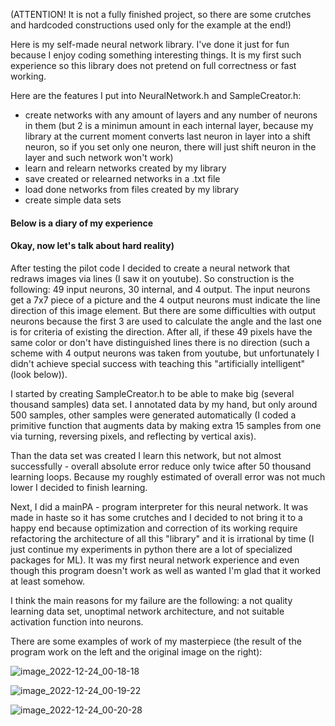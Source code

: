 (ATTENTION! It is not a fully finished project, so there are some crutches and hardcoded constructions used only for the example at the end!)

Here is my self-made neural network library. I've done it just for fun because I enjoy coding something interesting things.
It is my first such experience so this library does not pretend on full correctness or fast working.

Here are the features I put into NeuralNetwork.h and SampleCreator.h:
* create networks with any amount of layers and any number of neurons in them (but 2 is a minimun amount in each internal layer, 
because my library at the current moment converts last neuron in layer into a shift neuron, so if you set only one neuron, 
there will just shift neuron in the layer and such network won't work)
* learn and relearn networks created by my library
* save created or relearned networks in a .txt file
* load done networks from files created by my library
* create simple data sets


#### Below is a diary of my experience
#### Okay, now let's talk about hard reality) 
After testing the pilot code I decided to create a neural network that redraws images via lines (I saw it on youtube). So construction is the following: 49 input neurons, 30 internal, and 4 output. The input neurons get a 7x7 piece of a picture and the 4 output neurons must indicate the line direction of this image element. But there are some difficulties with output neurons because the first 3 are used to calculate the angle and the last one is for criteria of existing the direction. After all, if these 49 pixels have the same color or don't have distinguished lines there is no direction (such a scheme with 4 output neurons was taken from youtube, but unfortunately I didn't achieve special success with teaching this "artificially intelligent" (look below)). 

I started by creating SampleCreator.h to be able to make big (several thousand samples) data set. I annotated data by my hand, but only around 500 samples, other samples were generated automatically (I coded a primitive function that augments data by making extra 15 samples from one via turning, reversing pixels, and reflecting by vertical axis). 

Than the data set was created I learn this network, but not almost successfully - overall absolute error reduce only twice after 50 thousand learning loops. Because my roughly estimated of overall error was not much lower I decided to finish learning.

Next, I did a mainPA - program interpreter for this neural network. It was made in haste so it has some crutches and I decided to not bring it to a happy end because optimization and correction of its working require refactoring the architecture of all this "library" and it is irrational by time (I just continue my experiments in python there are a lot of specialized packages for ML). It was my first neural network experience and even though this program doesn't work as well as wanted I'm glad that it worked at least somehow.

I think the main reasons for my failure are the following: a not quality learning data set, unoptimal network architecture, and not suitable activation function into neurons.

There are some examples of work of my masterpiece (the result of the program work on the left and the original image on the right): 

![image_2022-12-24_00-18-18](https://user-images.githubusercontent.com/61201241/209396852-40543f63-89bc-4718-a370-3322bc6a850c.png)


![image_2022-12-24_00-19-22](https://user-images.githubusercontent.com/61201241/209396861-b07de1b6-b9eb-48e5-94f7-531e82b3762c.png)


![image_2022-12-24_00-20-28](https://user-images.githubusercontent.com/61201241/209396878-06726b41-0453-4613-88e6-736efee454bc.png)


